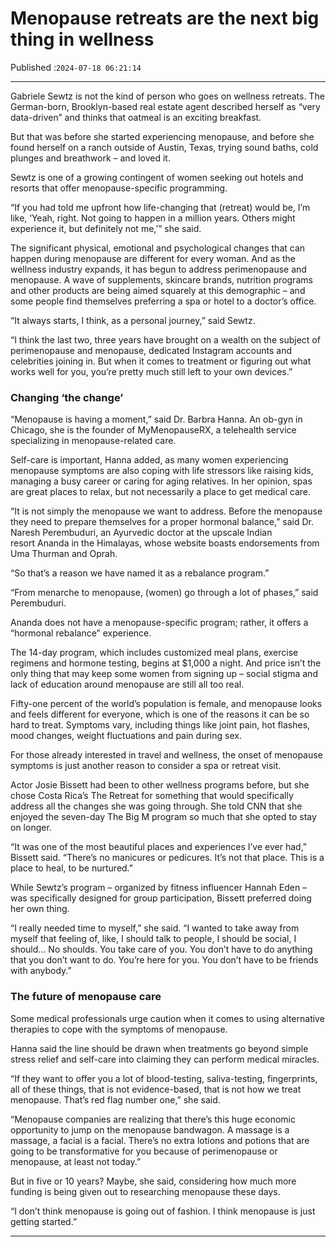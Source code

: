 # Menopause retreats are the next big thing in wellness

Published :`2024-07-18 06:21:14`

---

Gabriele Sewtz is not the kind of person who goes on wellness retreats. The German-born, Brooklyn-based real estate agent described herself as “very data-driven” and thinks that oatmeal is an exciting breakfast.

But that was before she started experiencing menopause, and before she found herself on a ranch outside of Austin, Texas, trying sound baths, cold plunges and breathwork – and loved it.

Sewtz is one of a growing contingent of women seeking out hotels and resorts that offer menopause-specific programming.

“If you had told me upfront how life-changing that (retreat) would be, I’m like, ‘Yeah, right. Not going to happen in a million years. Others might experience it, but definitely not me,’” she said.

The significant physical, emotional and psychological changes that can happen during menopause are different for every woman. And as the wellness industry expands, it has begun to address perimenopause and menopause. A wave of supplements, skincare brands, nutrition programs and other products are being aimed squarely at this demographic – and some people find themselves preferring a spa or hotel to a doctor’s office.

“It always starts, I think, as a personal journey,” said Sewtz.

“I think the last two, three years have brought on a wealth on the subject of perimenopause and menopause, dedicated Instagram accounts and celebrities joining in. But when it comes to treatment or figuring out what works well for you, you’re pretty much still left to your own devices.”

### Changing ‘the change’

“Menopause is having a moment,” said Dr. Barbra Hanna. An ob-gyn in Chicago, she is the founder of MyMenopauseRX, a telehealth service specializing in menopause-related care.

Self-care is important, Hanna added, as many women experiencing menopause symptoms are also coping with life stressors like raising kids, managing a busy career or caring for aging relatives. In her opinion, spas are great places to relax, but not necessarily a place to get medical care.

“It is not simply the menopause we want to address. Before the menopause they need to prepare themselves for a proper hormonal balance,” said Dr. Naresh Perembuduri, an Ayurvedic doctor at the upscale Indian resort Ananda in the Himalayas, whose website boasts endorsements from Uma Thurman and Oprah.

“So that’s a reason we have named it as a rebalance program.”

“From menarche to menopause, (women) go through a lot of phases,” said Perembuduri.

Ananda does not have a menopause-specific program; rather, it offers a “hormonal rebalance” experience.

The 14-day program, which includes customized meal plans, exercise regimens and hormone testing, begins at $1,000 a night. And price isn’t the only thing that may keep some women from signing up – social stigma and lack of education around menopause are still all too real.

Fifty-one percent of the world’s population is female, and menopause looks and feels different for everyone, which is one of the reasons it can be so hard to treat. Symptoms vary, including things like joint pain, hot flashes, mood changes, weight fluctuations and pain during sex.

For those already interested in travel and wellness, the onset of menopause symptoms is just another reason to consider a spa or retreat visit.

Actor Josie Bissett had been to other wellness programs before, but she chose Costa Rica’s The Retreat for something that would specifically address all the changes she was going through. She told CNN that she enjoyed the seven-day The Big M program so much that she opted to stay on longer.

“It was one of the most beautiful places and experiences I’ve ever had,” Bissett said. “There’s no manicures or pedicures. It’s not that place. This is a place to heal, to be nurtured.”

While Sewtz’s program – organized by fitness influencer Hannah Eden – was specifically designed for group participation, Bissett preferred doing her own thing.

“I really needed time to myself,” she said. “I wanted to take away from myself that feeling of, like, I should talk to people, I should be social, I should… No shoulds. You take care of you. You don’t have to do anything that you don’t want to do. You’re here for you. You don’t have to be friends with anybody.”

### The future of menopause care

Some medical professionals urge caution when it comes to using alternative therapies to cope with the symptoms of menopause.

Hanna said the line should be drawn when treatments go beyond simple stress relief and self-care into claiming they can perform medical miracles.

“If they want to offer you a lot of blood-testing, saliva-testing, fingerprints, all of these things, that is not evidence-based, that is not how we treat menopause. That’s red flag number one,” she said.

“Menopause companies are realizing that there’s this huge economic opportunity to jump on the menopause bandwagon. A massage is a massage, a facial is a facial. There’s no extra lotions and potions that are going to be transformative for you because of perimenopause or menopause, at least not today.”

But in five or 10 years? Maybe, she said, considering how much more funding is being given out to researching menopause these days.

“I don’t think menopause is going out of fashion. I think menopause is just getting started.”

---

